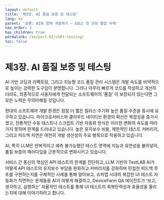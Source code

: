 ```yaml
---
layout: default
title: '제3장. AI 품질 보증 및 테스팅'
lang: ko
parent: '실행: AI와 함께 개발하기 – SDLC 전 과정 협업 사례'
nav_order: 3
has_children: true
permalink: /ko/part-02/ch03-testing/
toc: false
---
```


# 제3장. AI 품질 보증 및 테스팅

AI 기반 코딩과 리팩토링, 그리고 지능형 코드 품질 관리 시스템은 개발 속도를 비약적으로 높이는 강력한 도구임이 분명합니다. 그러나 아무리 빠르게 코드를 작성하고 개선하더라도, 최종적으로 사용자에게 전달되는 소프트웨어의 ‘품질’ 이 보장되지 않는다면 그 모든 노력은 무의미해질 것입니다.

현대의 소프트웨어 개발 환경은 점점 더 짧은 릴리스 주기와 높은 품질 수준을 동시에 요구하고 있습니다. 마이크로서비스와 클라우드 네이티브 환경의 확산은 복잡성을 증가시켰고, 전통적인 수동 테스트나 스크립트 기반 자동화 방식은 이러한 변화의 속도를 따라가지 못하며 한계를 드러내고 있습니다. 높은 유지보수 비용, 제한적인 테스트 커버리지, 그리고 피드백 지연은 여전히 개발 생산성의 주요 병목으로 작용하고 있습니다.

AI, 특히 LLM은 반복적이고 예측 불가능했던 테스트 영역에 지능과 유연성을 불어넣어, 품질 보증의 패러다임을 근본적으로 변화시키고 있습니다.

서비스 간 통신의 핵심인 API 테스트의 한계를 진단하고, LLM 기반의 TestLAB AI가 어떻게 API 테스트의 유지보수 부담을 완화하고 커버리지를 강화하며 민첩한 피드백 루프를 구현하는지를 구체적인 사례를 통해 알아보고, 슈퍼앱 시대의 복잡한 UI 테스트 자동화가 직면하는 문제들을 AI가 어떻게 해결하고, DeviceFarm QA 에이전트가 ‘보고, 생각하고, 실행하는’ 자율적인 테스트를 통해 UI 테스트의 회복탄력성과 효율성을 올리는지에 대해 이야기하려고 합니다.


